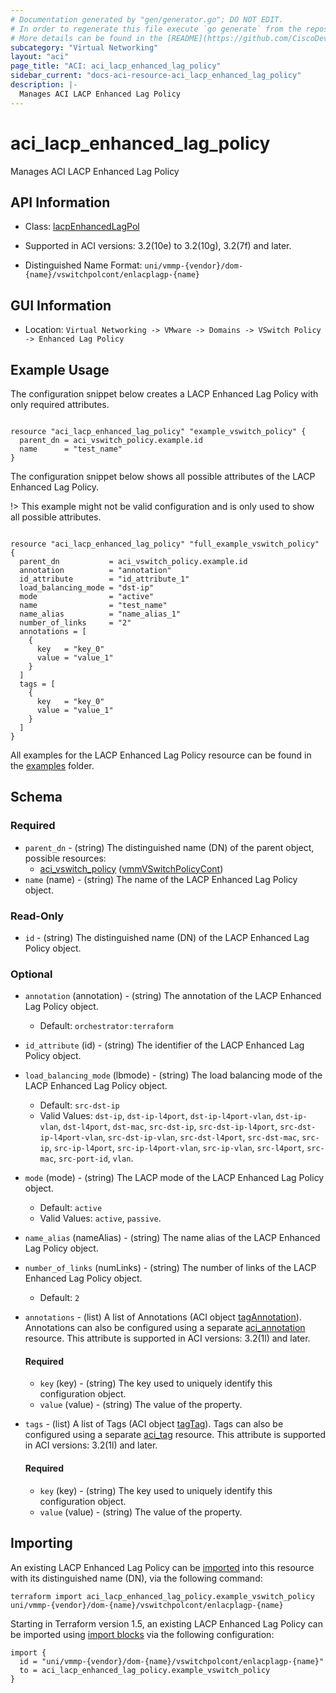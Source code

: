 ```yaml
---
# Documentation generated by "gen/generator.go"; DO NOT EDIT.
# In order to regenerate this file execute `go generate` from the repository root.
# More details can be found in the [README](https://github.com/CiscoDevNet/terraform-provider-aci/blob/master/README.md).
subcategory: "Virtual Networking"
layout: "aci"
page_title: "ACI: aci_lacp_enhanced_lag_policy"
sidebar_current: "docs-aci-resource-aci_lacp_enhanced_lag_policy"
description: |-
  Manages ACI LACP Enhanced Lag Policy
---
```


# aci_lacp_enhanced_lag_policy #

Manages ACI LACP Enhanced Lag Policy



## API Information ##

* Class: [lacpEnhancedLagPol](https://pubhub.devnetcloud.com/media/model-doc-latest/docs/app/index.html#/objects/lacpEnhancedLagPol/overview)

* Supported in ACI versions: 3.2(10e) to 3.2(10g), 3.2(7f) and later.

* Distinguished Name Format: `uni/vmmp-{vendor}/dom-{name}/vswitchpolcont/enlacplagp-{name}`

## GUI Information ##

* Location: `Virtual Networking -> VMware -> Domains -> VSwitch Policy -> Enhanced Lag Policy`

## Example Usage ##

The configuration snippet below creates a LACP Enhanced Lag Policy with only required attributes.

```hcl

resource "aci_lacp_enhanced_lag_policy" "example_vswitch_policy" {
  parent_dn = aci_vswitch_policy.example.id
  name      = "test_name"
}

```
The configuration snippet below shows all possible attributes of the LACP Enhanced Lag Policy.

!> This example might not be valid configuration and is only used to show all possible attributes.

```hcl

resource "aci_lacp_enhanced_lag_policy" "full_example_vswitch_policy" {
  parent_dn           = aci_vswitch_policy.example.id
  annotation          = "annotation"
  id_attribute        = "id_attribute_1"
  load_balancing_mode = "dst-ip"
  mode                = "active"
  name                = "test_name"
  name_alias          = "name_alias_1"
  number_of_links     = "2"
  annotations = [
    {
      key   = "key_0"
      value = "value_1"
    }
  ]
  tags = [
    {
      key   = "key_0"
      value = "value_1"
    }
  ]
}

```

All examples for the LACP Enhanced Lag Policy resource can be found in the [examples](https://github.com/CiscoDevNet/terraform-provider-aci/tree/master/examples/resources/aci_lacp_enhanced_lag_policy) folder.

## Schema ##

### Required ###

* `parent_dn` - (string) The distinguished name (DN) of the parent object, possible resources:
  - [aci_vswitch_policy](https://registry.terraform.io/providers/CiscoDevNet/aci/latest/docs/resources/vswitch_policy) ([vmmVSwitchPolicyCont](https://pubhub.devnetcloud.com/media/model-doc-latest/docs/app/index.html#/objects/vmmVSwitchPolicyCont/overview))
* `name` (name) - (string) The name of the LACP Enhanced Lag Policy object.

### Read-Only ###

* `id` - (string) The distinguished name (DN) of the LACP Enhanced Lag Policy object.

### Optional ###

* `annotation` (annotation) - (string) The annotation of the LACP Enhanced Lag Policy object.
  - Default: `orchestrator:terraform`
* `id_attribute` (id) - (string) The identifier of the LACP Enhanced Lag Policy object.
* `load_balancing_mode` (lbmode) - (string) The load balancing mode of the LACP Enhanced Lag Policy object.
  - Default: `src-dst-ip`
  - Valid Values: `dst-ip`, `dst-ip-l4port`, `dst-ip-l4port-vlan`, `dst-ip-vlan`, `dst-l4port`, `dst-mac`, `src-dst-ip`, `src-dst-ip-l4port`, `src-dst-ip-l4port-vlan`, `src-dst-ip-vlan`, `src-dst-l4port`, `src-dst-mac`, `src-ip`, `src-ip-l4port`, `src-ip-l4port-vlan`, `src-ip-vlan`, `src-l4port`, `src-mac`, `src-port-id`, `vlan`.
* `mode` (mode) - (string) The LACP mode of the LACP Enhanced Lag Policy object.
  - Default: `active`
  - Valid Values: `active`, `passive`.
* `name_alias` (nameAlias) - (string) The name alias of the LACP Enhanced Lag Policy object.
* `number_of_links` (numLinks) - (string) The number of links of the LACP Enhanced Lag Policy object.
  - Default: `2`
* `annotations` - (list) A list of Annotations (ACI object [tagAnnotation](https://pubhub.devnetcloud.com/media/model-doc-latest/docs/app/index.html#/objects/tagAnnotation/overview)). Annotations can also be configured using a separate [aci_annotation](https://registry.terraform.io/providers/CiscoDevNet/aci/latest/docs/resources/annotation) resource. This attribute is supported in ACI versions: 3.2(1l) and later.
  #### Required ####
  
    * `key` (key) - (string) The key used to uniquely identify this configuration object.
    * `value` (value) - (string) The value of the property.
* `tags` - (list) A list of Tags (ACI object [tagTag](https://pubhub.devnetcloud.com/media/model-doc-latest/docs/app/index.html#/objects/tagTag/overview)). Tags can also be configured using a separate [aci_tag](https://registry.terraform.io/providers/CiscoDevNet/aci/latest/docs/resources/tag) resource. This attribute is supported in ACI versions: 3.2(1l) and later.
  #### Required ####
  
    * `key` (key) - (string) The key used to uniquely identify this configuration object.
    * `value` (value) - (string) The value of the property.

## Importing

An existing LACP Enhanced Lag Policy can be [imported](https://www.terraform.io/docs/import/index.html) into this resource with its distinguished name (DN), via the following command:

```
terraform import aci_lacp_enhanced_lag_policy.example_vswitch_policy uni/vmmp-{vendor}/dom-{name}/vswitchpolcont/enlacplagp-{name}
```

Starting in Terraform version 1.5, an existing LACP Enhanced Lag Policy can be imported
using [import blocks](https://developer.hashicorp.com/terraform/language/import) via the following configuration:

```
import {
  id = "uni/vmmp-{vendor}/dom-{name}/vswitchpolcont/enlacplagp-{name}"
  to = aci_lacp_enhanced_lag_policy.example_vswitch_policy
}
```

